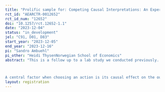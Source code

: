 ```yaml
---
title: "Prolific sample for: Competing Causal Interpretations: An Experimental Study"
rct_id: "AEARCTR-0012652"
rct_id_num: "12652"
doi: "10.1257/rct.12652-1.1"
date: "2023-12-04"
status: "in_development"
jel: "C91, D01, D83"
start_year: "2023-12-05"
end_year: "2023-12-16"
pi: "Sandro Ambuehl"
pi_other: "Heidi ThysenNorwegian School of Economics"
abstract: "This is a follow up to a lab study we conducted previously. The abstract of the lab study is this: 

A central factor when choosing an action is its causal effect on the outcome of interest. Yet, causal information is often lacking. People instead observe correlational or historical data, along with causal interpretations and recommendations provided by experts who frequently disagree with each other. Our laboratory experiments study choice in such settings, where beliefs concern the structure of the data-generating process rather than merely magnitudes. Roughly half of our subjects attempt to determine the fit of the causal interpretations to past data, as the literature on model persuasion assumes. We characterize the limits to their ability to do so. Half the subjects’ choices are co-determined by the interpretations’ promises of future payouts, as the literature on narrative competition assumes, or by the downside these choices entail if they are mistaken. Subjects also commonly employ heuristics such as Occam’s razor. The fact that they typically prefer flexibility over parsimony insures them against bad choices in some settings but has the opposite effect in others. Our estimates predict well out of sample and closely agree across two different identification strategies in two different samples. We also study the extent to which behavior is robust to framing and the relation between subjects’ choices and their political attitudes and psychological characteristics. Our results characterize the cases in which subjects’ behavioral tendencies render them most receptive to misleading interpretations. They also inform the literatures on narrative competition and model persuasion."
layout: registration
---
```


